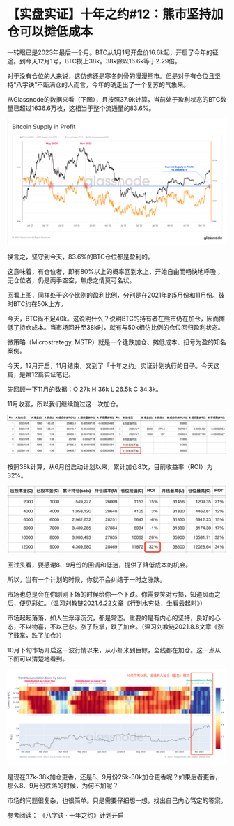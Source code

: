 # 【实盘实证】十年之约#12：熊市坚持加仓可以摊低成本 #

一转眼已是2023年最后一个月。BTC从1月1号开盘价16.6k起，开启了今年的征途。到今天12月1号，BTC摸上38k。38k除以16.6k等于2.29倍。

对于没有仓位的人来说，这仿佛还是寒冬刺骨的漫漫熊市。但是对于有仓位且坚持“八字诀”不断满仓的人而言，今年的确走出了一个复苏的气象来。

从Glassnode的数据来看（下图），且按照37.9k计算，当前处于盈利状态的BTC数量已超过1636.6万枚，这相当于整个流通量的83.6%。

![](2023-12-01-B01.png)

换言之，坚守到今天，83.6%的BTC仓位都是盈利的。

这意味着，有仓位者，即有80%以上的概率回到水上，开始自由而畅快地呼吸；无仓位者，仍是两手空空，焦虑之情莫可名状。

回看上图，同样处于这个比例的盈利比例，分别是在2021年的5月份和11月份。彼时BTC约在50k上方。

今天，BTC尚不足40k。这说明什么？说明BTC的持有者在熊市仍在加仓，因而摊低了持仓成本。当市场回升至38k时，就有与50k相仿比例的仓位回归盈利状态。

微策略（Microstrategy, MSTR）就是一个逢跌加仓、摊低成本、扭亏为盈的知名案例。

今天，12月开启，11月结束，又到了「十年之约」实证计划执行的日子。今天这篇，是第12篇实证笔记。

先回顾一下11月的数据：O 27k H 36k L 26.5k C 34.3k。

11月收涨，所以我们继续跳过这一次加仓。

![](2023-12-01-B02.png)

按照38k计算，从6月份启动计划以来，累计加仓8次，目前收益率（ROI）为32%。

![](2023-12-01-B03.png)

回过头看，要感谢8、9月份的回调和低迷，提供了降低成本的机会。

所以，当有一个计划的时候，你就不会纠结于一时之涨跌。

市场也总是会在你刚刚下场的时候给你一个下跌。你需要笑对亏损，知道风雨之后，便见彩虹。（温习刘教链2021.6.22文章《行到水穷处，坐看云起时》）

市场起起落落，如人生浮浮沉沉，都是常态。重要的是有内心的坚持，良好的心态，不以物喜，不以己悲。涨了鼓掌，跌了加仓。（温习刘教链2021.8.8文章《涨了鼓掌，跌了加仓》）

10月下旬市场开启这一波行情以来，从小虾米到巨鲸，全线都在加仓。这一点从下图可以清楚地看到。

![](2023-12-01-B04.png)

是现在37k-38k加仓更香，还是8、9月份25k-30k加仓更香呢？如果后者更香，那么8、9月份跌落的时候，为何不加呢？

市场的问题很复杂，也很简单。只是需要仔细想一想，找出自己内心笃定的答案。


参考阅读：
《八字诀 · 十年之约》计划开启

